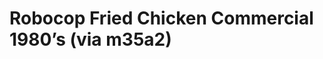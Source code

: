 <!--
id: 1286939455
link: http://tumblr.atmos.org/post/1286939455/robocop-fried-chicken-commercial-1980s-via
slug: robocop-fried-chicken-commercial-1980s-via
date: Sun Oct 10 2010 16:20:26 GMT-0700 (PDT)
publish: 2010-10-010
tags: 
title: Robocop Fried Chicken Commercial 1980&#8217;s (via m35a2)
-->


Robocop Fried Chicken Commercial 1980&#8217;s (via m35a2)
=========================================================



